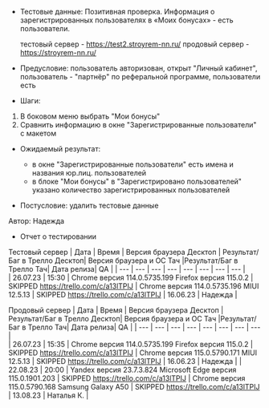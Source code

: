 * Тестовые данные: Позитивная проверка. Информация о зарегистрированных пользователях в «Моих бонусах» - есть пользователи.

	тестовый сервер - https://test2.stroyrem-nn.ru/   продовый сервер - https://stroyrem-nn.ru/

* Предусловие: пользователь авторизован, открыт "Личный кабинет", пользователь - "партнёр" по реферальной программе, пользователи есть

* Шаги:
1.	В боковом меню выбрать "Мои бонусы"
2.	Сравнить информацию в окне "Зарегистрированные пользователи" с макетом

* Ожидаемый результат: 
	- в окне "Зарегистрированные пользователи" есть имена и названия юр.лиц. пользователей 
	- в блоке "Мои бонусы" в "Зарегистрировано пользователей" указано количество зарегистрированных пользователей 

* Постусловие: удалить тестовые данные

Автор: Надежда

* Отчет о тестировании
  
Тестовый сервер
| Дата | Время | Версия браузера Десктоп | Результат/Баг в Трелло Десктоп|  Версия браузера и ОС Тач |Результат/Баг в Трелло Тач| Дата релиза| QA  |
| --- | --- | --- | --- |  --- | --- | --- | --- |   
| 26.07.23 | 15:30 | Chrome версия 114.0.5735.199 Firefox версия 115.0.2 | SKIPPED https://trello.com/c/a13lTPIJ | Chrome версия 114.0.5735.196 MIUI 12.5.13 | SKIPPED https://trello.com/c/a13lTPIJ | 16.06.23 | Надежда |  

Продовый сервер
| Дата | Время | Версия браузера Десктоп | Результат/Баг в Трелло Десктоп|  Версия браузера и ОС Тач |Результат/Баг в Трелло Тач| Дата релиза| QA |
| --- | --- | --- | --- |  --- | --- | --- | --- |   
| 26.07.23 | 15:35 | Chrome версия 114.0.5735.199 Firefox версия 115.0.2 | SKIPPED https://trello.com/c/a13lTPIJ | Chrome версия 115.0.5790.171 MIUI 12.5.13 | SKIPPED https://trello.com/c/a13lTPIJ | 16.06.23 | Надежда |
| 22.08.23 | 20:00 | Yandex версия 23.7.3.824  Microsoft Edge версия 115.0.1901.203 | SKIPPED https://trello.com/c/a13lTPIJ  | Chrome версия 115.0.5790.168 Samsung Galaxy A50 | SKIPPED https://trello.com/c/a13lTPIJ  | 13.08.23 | Наталья К. |   